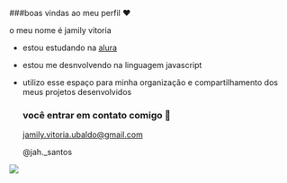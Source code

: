 ###boas vindas ao meu perfil ❤️

o meu nome é jamily vitoria

- estou estudando na [alura](https://www.alura.com.br)
- estou me desnvolvendo na linguagem javascript
- utilizo esse espaço para minha organização e compartilhamento dos meus projetos desenvolvidos

  ### você entrar em contato comigo 📧

  jamily.vitoria.ubaldo@gmail.com
  
  @jah._santos

![ ](  https://media1.tenor.com/m/I9U3UFzzk1EAAAAC/hug-love.gif)
